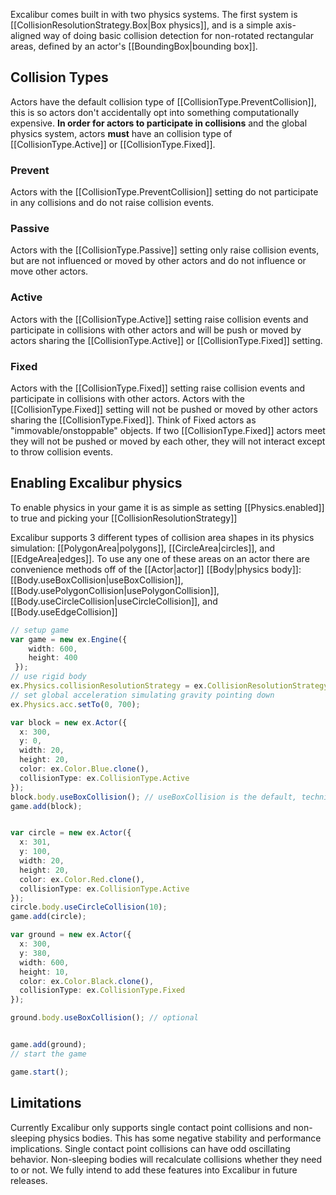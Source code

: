 Excalibur comes built in with two physics systems. The first system is [[CollisionResolutionStrategy.Box|Box physics]], and is a 
simple axis-aligned way of doing basic collision detection for non-rotated rectangular areas, defined by an actor's 
[[BoundingBox|bounding box]].

## Collision Types

Actors have the default collision type of [[CollisionType.PreventCollision]], this is so actors don't accidentally opt into something computationally expensive. **In order for actors to participate in collisions** and the global physics system, actors **must** have an collision type of [[CollisionType.Active]] or [[CollisionType.Fixed]].

### Prevent
Actors with the [[CollisionType.PreventCollision]] setting do not participate in any
collisions and do not raise collision events.

### Passive
Actors with the [[CollisionType.Passive]] setting only raise collision events, but are not
influenced or moved by other actors and do not influence or move other actors.

### Active
Actors with the [[CollisionType.Active]] setting raise collision events and participate
in collisions with other actors and will be push or moved by actors sharing
the [[CollisionType.Active]] or [[CollisionType.Fixed]] setting.

### Fixed 
Actors with the [[CollisionType.Fixed]] setting raise collision events and participate in
collisions with other actors. Actors with the [[CollisionType.Fixed]] setting will not be
pushed or moved by other actors sharing the [[CollisionType.Fixed]]. Think of Fixed
actors as "immovable/onstoppable" objects. If two [[CollisionType.Fixed]] actors meet they will
not be pushed or moved by each other, they will not interact except to throw
collision events.

## Enabling Excalibur physics

To enable physics in your game it is as simple as setting [[Physics.enabled]] to true and picking your 
[[CollisionResolutionStrategy]]

Excalibur supports 3 different types of collision area shapes in its physics simulation: [[PolygonArea|polygons]], 
[[CircleArea|circles]], and [[EdgeArea|edges]]. To use any one of these areas on an actor there are convenience methods off of 
the [[Actor|actor]] [[Body|physics body]]: [[Body.useBoxCollision|useBoxCollision]], 
[[Body.usePolygonCollision|usePolygonCollision]], [[Body.useCircleCollision|useCircleCollision]], and [[Body.useEdgeCollision]]

```ts
// setup game
var game = new ex.Engine({
    width: 600,
    height: 400
 });
// use rigid body
ex.Physics.collisionResolutionStrategy = ex.CollisionResolutionStrategy.RigidBody;
// set global acceleration simulating gravity pointing down
ex.Physics.acc.setTo(0, 700);

var block = new ex.Actor({
  x: 300,
  y: 0,
  width: 20, 
  height: 20, 
  color: ex.Color.Blue.clone(),
  collisionType: ex.CollisionType.Active
});
block.body.useBoxCollision(); // useBoxCollision is the default, technically optional
game.add(block);


var circle = new ex.Actor({
  x: 301, 
  y: 100, 
  width: 20, 
  height: 20, 
  color: ex.Color.Red.clone(),
  collisionType: ex.CollisionType.Active
});
circle.body.useCircleCollision(10); 
game.add(circle);

var ground = new ex.Actor({
  x: 300, 
  y: 380, 
  width: 600, 
  height: 10, 
  color: ex.Color.Black.clone(),
  collisionType: ex.CollisionType.Fixed
});

ground.body.useBoxCollision(); // optional 


game.add(ground);
// start the game

game.start();
```

## Limitations

Currently Excalibur only supports single contact point collisions and non-sleeping physics bodies. This has some negative stability 
and performance implications. Single contact point collisions can have odd oscillating behavior. Non-sleeping bodies will recalculate
collisions whether they need to or not. We fully intend to add these features into Excalibur in future releases.